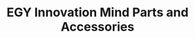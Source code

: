 ---
title: "EGY Innovation Mind Parts and Accessories"
url: /san-mateo/egy-innovation-mind-parts-and-accessories/
shop: motorcycle
---